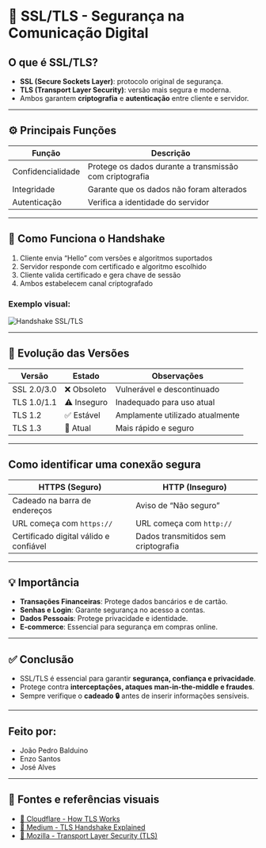 # 🔐 SSL/TLS - Segurança na Comunicação Digital

## O que é SSL/TLS?
- **SSL (Secure Sockets Layer)**: protocolo original de segurança.
- **TLS (Transport Layer Security)**: versão mais segura e moderna.
- Ambos garantem **criptografia** e **autenticação** entre cliente e servidor.

---

## ⚙️ Principais Funções

| Função              | Descrição                                              |
|---------------------|--------------------------------------------------------|
| Confidencialidade | Protege os dados durante a transmissão com criptografia |
| Integridade       | Garante que os dados não foram alterados               |
| Autenticação      | Verifica a identidade do servidor                      |

---

## 🤝 Como Funciona o Handshake

1. Cliente envia “Hello” com versões e algoritmos suportados
2. Servidor responde com certificado e algoritmo escolhido
3. Cliente valida certificado e gera chave de sessão
4. Ambos estabelecem canal criptografado

### Exemplo visual:
![Handshake SSL/TLS](https://miro.medium.com/v2/resize:fit:1400/format:webp/1*FV5F1zGU9zrMKTHkRRqX1g.png)

---

## 📅 Evolução das Versões

| Versão       | Estado       | Observações                          |
|--------------|--------------|--------------------------------------|
| SSL 2.0/3.0  | ❌ Obsoleto   | Vulnerável e descontinuado           |
| TLS 1.0/1.1  | ⚠️ Inseguro   | Inadequado para uso atual            |
| TLS 1.2      | ✅ Estável    | Amplamente utilizado atualmente      |
| TLS 1.3      | 🚀 Atual      | Mais rápido e seguro                 |

---

## Como identificar uma conexão segura

| HTTPS (Seguro)                                   | HTTP (Inseguro)                                   |
|--------------------------------------------------|---------------------------------------------------|
| Cadeado na barra de endereços                    |  Aviso de “Não seguro”                          |
| URL começa com `https://`                        | URL começa com `http://`                          |
| Certificado digital válido e confiável           | Dados transmitidos sem criptografia              |

---

## 💡 Importância

- **Transações Financeiras**: Protege dados bancários e de cartão.
- **Senhas e Login**: Garante segurança no acesso a contas.
- **Dados Pessoais**: Protege privacidade e identidade.
- **E-commerce**: Essencial para segurança em compras online.

---

## ✅ Conclusão

- SSL/TLS é essencial para garantir **segurança, confiança e privacidade**.
- Protege contra **interceptações, ataques man-in-the-middle e fraudes**.
- Sempre verifique o **cadeado 🔒** antes de inserir informações sensíveis.

---

## Feito por:

- João Pedro Balduino  
- Enzo Santos  
- José Alves  

---

## 🔗 Fontes e referências visuais

- [🔗 Cloudflare - How TLS Works](https://www.cloudflare.com/learning/ssl/what-is-ssl/)  
- [🔗 Medium - TLS Handshake Explained](https://medium.com/@koushik.sivaraman/tls-handshake-a-pictorial-guide-e6e2f2f08b8c)  
- [🔗 Mozilla - Transport Layer Security (TLS)](https://developer.mozilla.org/en-US/docs/Web/Security/Transport_Layer_Security)

